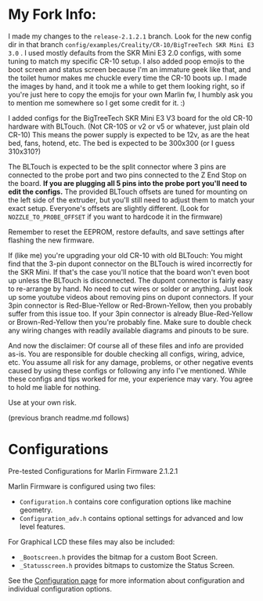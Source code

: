 # My Fork Info:
I made my changes to the `release-2.1.2.1` branch.  Look for the new config dir in that branch
`config/examples/Creality/CR-10/BigTreeTech SKR Mini E3 3.0` .  I used mostly defaults from
the SKR Mini E3 2.0 configs, with some tuning to match my specific CR-10 setup.  I also added
poop emojis to the boot screen and status screen because I'm an immature geek like that, and the
toilet humor makes me chuckle every time the CR-10 boots up.  I made the images by hand, and
it took me a while to get them looking right, so if you're just here to copy the emojis for your
own Marlin fw, I humbly ask you to mention me somewhere so I get some credit for it. :)

I added configs for the BigTreeTech SKR Mini E3 V3 board for the old CR-10 hardware with BLTouch.
(Not CR-10S or v2 or v5 or whatever, just plain old CR-10)
This means the power supply is expected to be 12v, as are the heat bed, fans, hotend, etc.
The bed is expected to be 300x300 (or I guess 310x310?)

The BLTouch is expected to be the split connector where 3 pins are connected to the probe port and
two pins connected to the Z End Stop on the board.  **If you are plugging all 5 pins into the probe port
you'll need to edit the configs.**  The provided BLTouch offsets are tuned for mounting on the left side
of the extruder, but you'll still need to adjust them to match your exact setup.  Everyone's offsets
are slightly different.  (Look for `NOZZLE_TO_PROBE_OFFSET` if you want to hardcode it in the firmware)

Remember to reset the EEPROM, restore defaults, and save settings after flashing the new firmware.

If (like me) you're upgrading your old CR-10 with old BLTouch:
You might find that the 3-pin dupont connector on the BLTouch is wired incorrectly for the SKR Mini.
If that's the case you'll notice that the board won't even boot up unless the BLTouch is disconnected.
The dupont connector is fairly easy to re-arrange by hand.  No need to cut wires or solder or anything.
Just look up some youtube videos about removing pins on dupont connectors.  If your 3pin connector is
Red-Blue-Yellow or Red-Brown-Yellow, then you probably suffer from this issue too.  If your 3pin
connector is already Blue-Red-Yellow or Brown-Red-Yellow then you're probably fine.  Make sure to
double check any wiring changes with readily available diagrams and pinouts to be sure.

And now the disclaimer:
Of course all of these files and info are provided as-is.  You are responsible for double checking
all configs, wiring, advice, etc.  You assume all risk for any damage, problems, or other negative
events caused by using these configs or following any info I've mentioned.  While these configs and
tips worked for me, your experience may vary.  You agree to hold me liable for nothing.

Use at your own risk.

(previous branch readme.md follows)

# Configurations
Pre-tested Configurations for Marlin Firmware 2.1.2.1

Marlin Firmware is configured using two files:

- `Configuration.h` contains core configuration options like machine geometry.
- `Configuration_adv.h` contains optional settings for advanced and low level features.

For Graphical LCD these files may also be included:

- `_Bootscreen.h` provides the bitmap for a custom Boot Screen.
- `_Statusscreen.h` provides bitmaps to customize the Status Screen.

See the [Configuration page](https://marlinfw.org/docs/configuration/configuration.html) for more information about configuration and individual configuration options.
